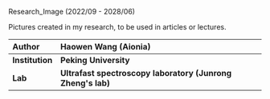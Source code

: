 Research_Image (2022/09 - 2028/06)

Pictures created in my research, to be used in articles or lectures.

|**Author**|**Haowen Wang (Aionia)**|
|:-|:-|
|**Institution**|**Peking University**|
|**Lab**|**Ultrafast spectroscopy laboratory (Junrong Zheng's lab)**|
